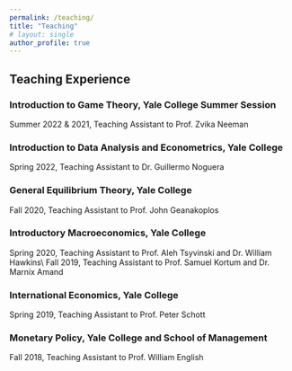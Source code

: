 ```yaml
---
permalink: /teaching/    
title: "Teaching"
# layout: single
author_profile: true
---
```


## Teaching Experience

### Introduction to Game Theory, Yale College Summer Session
Summer 2022 & 2021, Teaching Assistant to Prof. Zvika Neeman 

### Introduction to Data Analysis and Econometrics, Yale College
Spring 2022, Teaching Assistant to Dr. Guillermo Noguera

### General Equilibrium Theory, Yale College
Fall 2020, Teaching Assistant to Prof. John Geanakoplos

### Introductory Macroeconomics, Yale College
Spring 2020, Teaching Assistant to Prof. Aleh Tsyvinski and Dr. William Hawkins\\
Fall 2019, Teaching Assistant to Prof. Samuel Kortum and Dr. Marnix Amand

### International Economics, Yale College
Spring 2019, Teaching Assistant to Prof. Peter Schott

### Monetary Policy, Yale College and School of Management
Fall 2018, Teaching Assistant to Prof. William English

